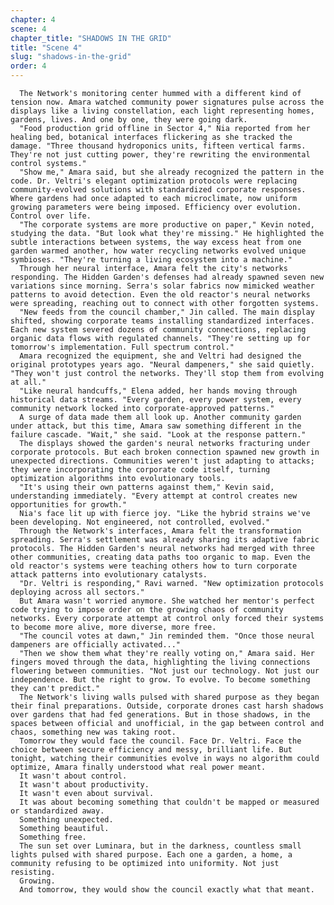 ```yaml
---
chapter: 4
scene: 4
chapter_title: "SHADOWS IN THE GRID"
title: "Scene 4"
slug: "shadows-in-the-grid"
order: 4
---
```


      The Network's monitoring center hummed with a different kind of tension now. Amara watched community power signatures pulse across the displays like a living constellation, each light representing homes, gardens, lives. And one by one, they were going dark.
      "Food production grid offline in Sector 4," Nia reported from her healing bed, botanical interfaces flickering as she tracked the damage. "Three thousand hydroponics units, fifteen vertical farms. They're not just cutting power, they're rewriting the environmental control systems."
      "Show me," Amara said, but she already recognized the pattern in the code. Dr. Veltri's elegant optimization protocols were replacing community-evolved solutions with standardized corporate responses. Where gardens had once adapted to each microclimate, now uniform growing parameters were being imposed. Efficiency over evolution. Control over life.
      "The corporate systems are more productive on paper," Kevin noted, studying the data. "But look what they're missing." He highlighted the subtle interactions between systems, the way excess heat from one garden warmed another, how water recycling networks evolved unique symbioses. "They're turning a living ecosystem into a machine."
      Through her neural interface, Amara felt the city's networks responding. The Hidden Garden's defenses had already spawned seven new variations since morning. Serra's solar fabrics now mimicked weather patterns to avoid detection. Even the old reactor's neural networks were spreading, reaching out to connect with other forgotten systems.
      "New feeds from the council chamber," Jin called. The main display shifted, showing corporate teams installing standardized interfaces. Each new system severed dozens of community connections, replacing organic data flows with regulated channels. "They're setting up for tomorrow's implementation. Full spectrum control."
      Amara recognized the equipment, she and Veltri had designed the original prototypes years ago. "Neural dampeners," she said quietly. "They won't just control the networks. They'll stop them from evolving at all."
      "Like neural handcuffs," Elena added, her hands moving through historical data streams. "Every garden, every power system, every community network locked into corporate-approved patterns."
      A surge of data made them all look up. Another community garden under attack, but this time, Amara saw something different in the failure cascade. "Wait," she said. "Look at the response pattern."
      The displays showed the garden's neural networks fracturing under corporate protocols. But each broken connection spawned new growth in unexpected directions. Communities weren't just adapting to attacks; they were incorporating the corporate code itself, turning optimization algorithms into evolutionary tools.
      "It's using their own patterns against them," Kevin said, understanding immediately. "Every attempt at control creates new opportunities for growth."
      Nia's face lit up with fierce joy. "Like the hybrid strains we've been developing. Not engineered, not controlled, evolved."
      Through the Network's interfaces, Amara felt the transformation spreading. Serra's settlement was already sharing its adaptive fabric protocols. The Hidden Garden's neural networks had merged with three other communities, creating data paths too organic to map. Even the old reactor's systems were teaching others how to turn corporate attack patterns into evolutionary catalysts.
      "Dr. Veltri is responding," Ravi warned. "New optimization protocols deploying across all sectors."
      But Amara wasn't worried anymore. She watched her mentor's perfect code trying to impose order on the growing chaos of community networks. Every corporate attempt at control only forced their systems to become more alive, more diverse, more free.
      "The council votes at dawn," Jin reminded them. "Once those neural dampeners are officially activated..."
      "Then we show them what they're really voting on," Amara said. Her fingers moved through the data, highlighting the living connections flowering between communities. "Not just our technology. Not just our independence. But the right to grow. To evolve. To become something they can't predict."
      The Network's living walls pulsed with shared purpose as they began their final preparations. Outside, corporate drones cast harsh shadows over gardens that had fed generations. But in those shadows, in the spaces between official and unofficial, in the gap between control and chaos, something new was taking root.
      Tomorrow they would face the council. Face Dr. Veltri. Face the choice between secure efficiency and messy, brilliant life. But tonight, watching their communities evolve in ways no algorithm could optimize, Amara finally understood what real power meant.
      It wasn't about control.
      It wasn't about productivity.
      It wasn't even about survival.
      It was about becoming something that couldn't be mapped or measured or standardized away.
      Something unexpected.
      Something beautiful.
      Something free.
      The sun set over Luminara, but in the darkness, countless small lights pulsed with shared purpose. Each one a garden, a home, a community refusing to be optimized into uniformity. Not just resisting.
      Growing.
      And tomorrow, they would show the council exactly what that meant.
